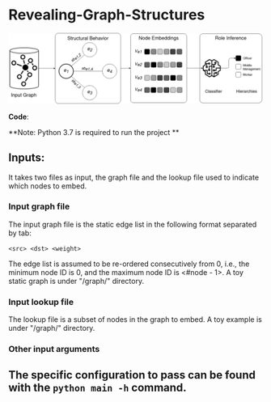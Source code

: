 # Revealing-Graph-Structures

<p align="center">
<img src="https://github.com/usamaejaz242/Revealing-Graph-Structures/blob/main/overview.png" width="700"  alt="Overview of EMBER">
</p>


**Code**: 

**Note: Python 3.7 is required to run the project **


## Inputs:

It takes two files as input, the graph file and the lookup file used to indicate which nodes to embed.

### Input graph file
The input graph file is the static edge list in the following format separated by tab:
```
<src> <dst> <weight>
```
The edge list is assumed to be re-ordered consecutively from 0, i.e., the minimum node ID is 0, and the maximum node ID is <#node - 1>. A toy static graph is under "/graph/" directory.

### Input lookup file
The lookup file is a subset of nodes in the graph to embed. A toy example is under "/graph/" directory.

### Other input arguments
## The specific configuration to pass can be found with the `python main -h` command.

